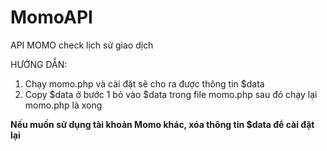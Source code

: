 # MomoAPI
API MOMO check lịch sử giao dịch

HƯỚNG DẪN:
1. Chạy momo.php và cài đặt sẽ cho ra được thông tin $data
1. Copy $data ở bước 1 bỏ vào $data trong file momo.php sau đó chạy lại momo.php là xong

**Nếu muốn sử dụng tài khoản Momo khác, xóa thông tin $data để cài đặt lại**
